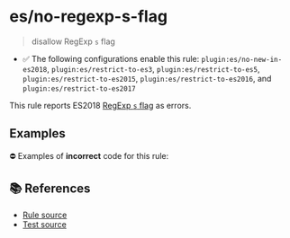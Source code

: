 # es/no-regexp-s-flag
> disallow RegExp `s` flag

- ✅ The following configurations enable this rule: `plugin:es/no-new-in-es2018`, `plugin:es/restrict-to-es3`, `plugin:es/restrict-to-es5`, `plugin:es/restrict-to-es2015`, `plugin:es/restrict-to-es2016`, and `plugin:es/restrict-to-es2017`

This rule reports ES2018 [RegExp `s` flag](https://github.com/tc39/proposal-regexp-dotall-flag#readme) as errors.

## Examples

⛔ Examples of **incorrect** code for this rule:

<eslint-playground type="bad" code="/*eslint es/no-regexp-s-flag: error */
const r1 = /./s
" />

## 📚 References

- [Rule source](https://github.com/mysticatea/eslint-plugin-es/blob/v3.0.1/lib/rules/no-regexp-s-flag.js)
- [Test source](https://github.com/mysticatea/eslint-plugin-es/blob/v3.0.1/tests/lib/rules/no-regexp-s-flag.js)
